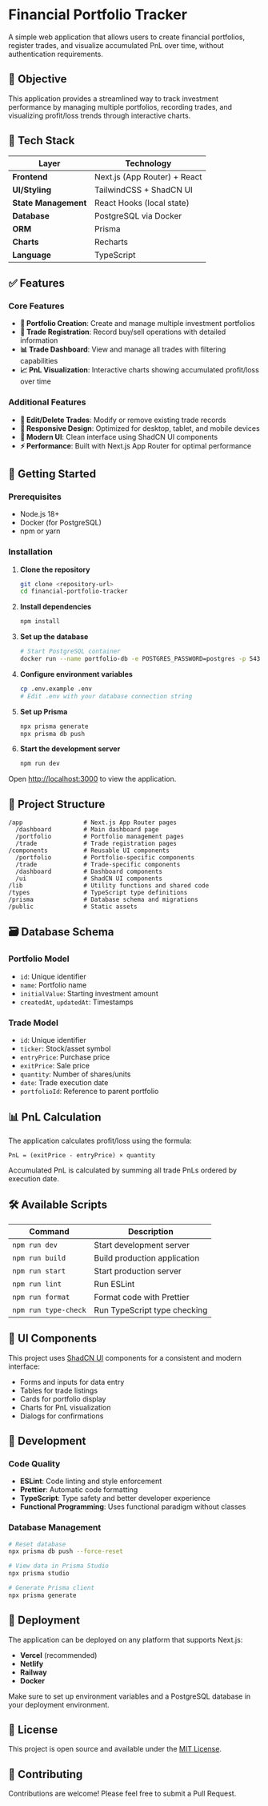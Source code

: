 # Financial Portfolio Tracker

A simple web application that allows users to create financial portfolios, register trades, and visualize accumulated PnL over time, without authentication requirements.

## 🎯 Objective

This application provides a streamlined way to track investment performance by managing multiple portfolios, recording trades, and visualizing profit/loss trends through interactive charts.

## 🧱 Tech Stack

| Layer | Technology |
|-------|------------|
| **Frontend** | Next.js (App Router) + React |
| **UI/Styling** | TailwindCSS + ShadCN UI |
| **State Management** | React Hooks (local state) |
| **Database** | PostgreSQL via Docker |
| **ORM** | Prisma |
| **Charts** | Recharts |
| **Language** | TypeScript |

## ✅ Features

### Core Features
- **📁 Portfolio Creation**: Create and manage multiple investment portfolios
- **📝 Trade Registration**: Record buy/sell operations with detailed information
- **📊 Trade Dashboard**: View and manage all trades with filtering capabilities
- **📈 PnL Visualization**: Interactive charts showing accumulated profit/loss over time

### Additional Features
- **🔧 Edit/Delete Trades**: Modify or remove existing trade records
- **📱 Responsive Design**: Optimized for desktop, tablet, and mobile devices
- **🎨 Modern UI**: Clean interface using ShadCN UI components
- **⚡ Performance**: Built with Next.js App Router for optimal performance

## 🚀 Getting Started

### Prerequisites
- Node.js 18+ 
- Docker (for PostgreSQL)
- npm or yarn

### Installation

1. **Clone the repository**
   ```bash
   git clone <repository-url>
   cd financial-portfolio-tracker
   ```

2. **Install dependencies**
   ```bash
   npm install
   ```

3. **Set up the database**
   ```bash
   # Start PostgreSQL container
   docker run --name portfolio-db -e POSTGRES_PASSWORD=postgres -p 5432:5432 -d postgres
   ```

4. **Configure environment variables**
   ```bash
   cp .env.example .env
   # Edit .env with your database connection string
   ```

5. **Set up Prisma**
   ```bash
   npx prisma generate
   npx prisma db push
   ```

6. **Start the development server**
   ```bash
   npm run dev
   ```

Open [http://localhost:3000](http://localhost:3000) to view the application.

## 📁 Project Structure

```
/app                 # Next.js App Router pages
  /dashboard         # Main dashboard page
  /portfolio         # Portfolio management pages
  /trade             # Trade registration pages
/components          # Reusable UI components
  /portfolio         # Portfolio-specific components
  /trade             # Trade-specific components
  /dashboard         # Dashboard components
  /ui                # ShadCN UI components
/lib                 # Utility functions and shared code
/types               # TypeScript type definitions
/prisma              # Database schema and migrations
/public              # Static assets
```

## 🗃️ Database Schema

### Portfolio Model
- `id`: Unique identifier
- `name`: Portfolio name
- `initialValue`: Starting investment amount
- `createdAt`, `updatedAt`: Timestamps

### Trade Model
- `id`: Unique identifier
- `ticker`: Stock/asset symbol
- `entryPrice`: Purchase price
- `exitPrice`: Sale price
- `quantity`: Number of shares/units
- `date`: Trade execution date
- `portfolioId`: Reference to parent portfolio

## 📊 PnL Calculation

The application calculates profit/loss using the formula:
```
PnL = (exitPrice - entryPrice) × quantity
```

Accumulated PnL is calculated by summing all trade PnLs ordered by execution date.

## 🛠️ Available Scripts

| Command | Description |
|---------|-------------|
| `npm run dev` | Start development server |
| `npm run build` | Build production application |
| `npm run start` | Start production server |
| `npm run lint` | Run ESLint |
| `npm run format` | Format code with Prettier |
| `npm run type-check` | Run TypeScript type checking |

## 🎨 UI Components

This project uses [ShadCN UI](https://ui.shadcn.com/) components for a consistent and modern interface:
- Forms and inputs for data entry
- Tables for trade listings
- Cards for portfolio display
- Charts for PnL visualization
- Dialogs for confirmations

## 🔧 Development

### Code Quality
- **ESLint**: Code linting and style enforcement
- **Prettier**: Automatic code formatting
- **TypeScript**: Type safety and better developer experience
- **Functional Programming**: Uses functional paradigm without classes

### Database Management
```bash
# Reset database
npx prisma db push --force-reset

# View data in Prisma Studio
npx prisma studio

# Generate Prisma client
npx prisma generate
```

## 🚀 Deployment

The application can be deployed on any platform that supports Next.js:
- **Vercel** (recommended)
- **Netlify**
- **Railway**
- **Docker**

Make sure to set up environment variables and a PostgreSQL database in your deployment environment.

## 📝 License

This project is open source and available under the [MIT License](LICENSE).

## 🤝 Contributing

Contributions are welcome! Please feel free to submit a Pull Request.

